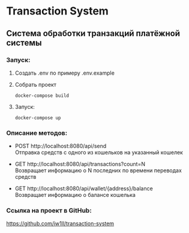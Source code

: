 # Transaction System
## Система обработки транзакций платёжной системы

### Запуск:

1. Создать .env по примеру .env.example
2. Собрать проект

    ```
    docker-compose build
    ```
3. Запуск:

    ```
    docker-compose up
    ```

### Описание методов:
-   POST http://localhost:8080/api/send \
Отправка средств с одного из кошельков на указанный кошелек

-   GET http://localhost:8080/api/transactions?count=N \
Возвращает информацию о N последних по времени переводах средств

-   GET http://localhost:8080/api/wallet/{address}/balance \
Возвращает информацию о балансе кошелька 

### Ссылка на проект в GitHub:
https://github.com/iw1ll/transaction-system